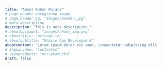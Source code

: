 ```yaml
---
title: "About Rohan Rajani"
# page header background image
# page_header_bg: "images/banner.jpg"
# meta description
description: "This is meta description."
# aboutbgimage1: "images/about_img.png"
# abouttitle: "Welcome to"
# aboutsubtitle: "Mobile App Development"
aboutcontent: "Lorem ipsum dolor sit amet, consectetur adipiscing elit, sed do eiusmod tempor incididunt ut labore et dolore magna aliqua. Ut enim ad minim veniam, quis nostrud exercitation ullamco laboris nisi ut aliquip ex ea commodo"
# inquirynow: "contactus"
# viewproducts: "our-products"
draft: false
---
```

